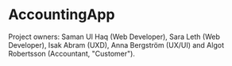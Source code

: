 # AccountingApp
Project owners: Saman Ul Haq (Web Developer),  Sara Leth (Web Developer),  Isak Abram (UXD), Anna Bergström (UX/UI) and  Algot Robertsson (Accountant, "Customer").
